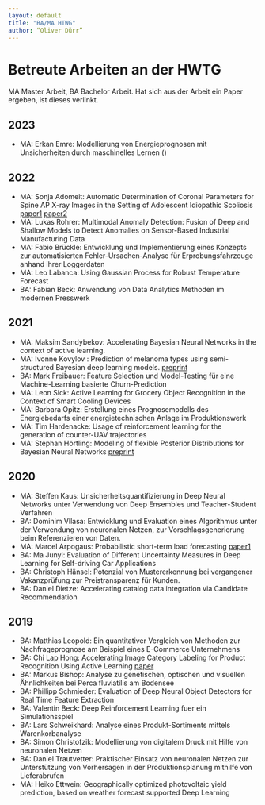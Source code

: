 ```yaml
---
layout: default
title: "BA/MA HTWG"
author: “Oliver Dürr”
---
```


# Betreute Arbeiten an der HWTG
MA Master Arbeit, BA Bachelor Arbeit. Hat sich aus der Arbeit ein Paper ergeben, ist dieses verlinkt.

## 2023
- MA: Erkan Emre: Modellierung von Energieprognosen mit Unsicherheiten durch maschinelles Lernen ()

## 2022
- MA: Sonja Adomeit: Automatic Determination of Coronal Parameters for Spine AP X-ray Images in the Setting of Adolescent Idiopathic Scoliosis [paper1](https://www.sciencedirect.com/science/article/abs/pii/S1529943022004417)
[paper2](https://journals.sagepub.com/doi/full/10.1177/21925682231154543)
- MA: Lukas Rohrer: Multimodal Anomaly Detection: Fusion of Deep and Shallow Models to Detect Anomalies on Sensor-Based Industrial Manufacturing Data
- MA: Fabio Brückle: Entwicklung und Implementierung eines Konzepts zur automatisierten Fehler-Ursachen-Analyse für Erprobungsfahrzeuge anhand ihrer Loggerdaten
- MA: Leo Labanca: Using Gaussian Process for Robust Temperature Forecast
- BA: Fabian Beck: Anwendung von Data Analytics Methoden im modernen Presswerk 


## 2021

- MA: Maksim Sandybekov: Accelerating Bayesian Neural Networks in the context of active learning.
- MA: Ivonne Kovylov : Prediction of melanoma types using semi-structured Bayesian deep learning models. [preprint](https://arxiv.org/abs/2202.05650)
- BA: Mark Freibauer: Feature Selection und Model-Testing für eine Machine-Learning basierte Churn-Prediction
- MA: Leon Sick: Active Learning for Grocery Object Recognition in the Context of Smart Cooling Devices
- MA: Barbara Opitz: Erstellung eines Prognosemodells des Energiebedarfs einer energietechnischen Anlage im Produktionswerk
- MA: Tim Hardenacke: Usage of reinforcement learning for the generation of counter-UAV trajectories
- MA: Stephan Hörtling: Modeling of flexible Posterior Distributions for Bayesian Neural Networks [preprint](https://arxiv.org/abs/2202.05650)

## 2020
- MA: Steffen Kaus: Unsicherheitsquantifizierung in Deep Neural Networks unter Verwendung von Deep Ensembles und Teacher-Student Verfahren
- BA: Dominim Vllasa: Entwicklung und Evaluation eines Algorithmus unter der Verwendung von neuronalen Netzen, zur Vorschlagsgenerierung beim Referenzieren von Daten.
- MA: Marcel Arpogaus: Probabilistic short-term load forecasting [paper1](https://opus.htwg-konstanz.de/frontdoor/index/index/docId/2925)
- BA: Ma Junyi: Evaluation of Different Uncertainty Measures in Deep Learning for Self-driving Car Applications
- BA: Christoph Hänsel: Potenzial von Mustererkennung
bei vergangener Vakanzprüfung zur Preistransparenz für Kunden.
- BA: Daniel Dietze: Accelerating catalog data integration via Candidate Recommendation

## 2019

- BA: Matthias Leopold: Ein quantitativer Vergleich von Methoden zur Nachfrageprognose am Beispiel eines E-Commerce Unternehmens
- BA: Chi Lap Hong: Accelerating Image Category Labeling for Product Recognition Using Active Learning [paper](https://ieeexplore.ieee.org/abstract/document/9680005/)
- BA: Markus Bishop: Analyse zu genetischen, optischen und visuellen Ähnlichkeiten bei Perca fluviatilis am Bodensee
- BA: Phillipp Schmieder: Evaluation of Deep Neural Object Detectors for Real Time Feature Extraction
- BA: Valentin Beck: Deep Reinforcement Learning fuer ein Simulationsspiel
- BA: Lars Schweikhard: Analyse eines Produkt-Sortiments mittels Warenkorbanalyse 
- BA: Simon Christofzik: Modellierung von digitalem Druck mit Hilfe von neuronalen Netzen
- BA: Daniel Trautvetter: Praktischer Einsatz von neuronalen Netzen zur Unterstützung von Vorhersagen in der Produktionsplanung mithilfe von Lieferabrufen
- MA: Heiko Ettwein: Geographically optimized photovoltaic yield prediction, based on weather forecast supported Deep Learning


